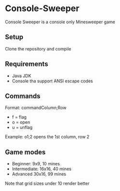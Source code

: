 # Console-Sweeper
Console Sweeper is a console only Minesweeper game

## Setup
Clone the repository and compile

## Requirements
- Java JDK
- Console tha support ANSI escape codes

## Commands
Format: commandColumn;Row
- f = flag
- o = open
- u = unflag

Example: o1;2 opens the 1st column, row 2

## Game modes
- Beginner: 9x9, 10 mines
- Intermediate: 16x16, 40 mines
- Advanced 30x16, 99 mines

Note that grid sizes under 10 render better

